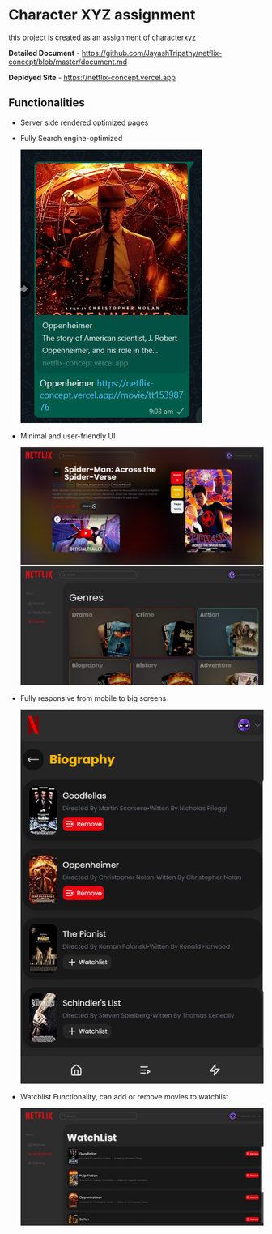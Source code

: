 # Character XYZ assignment

this project is created as an assignment of characterxyz

__Detailed Document__ - https://github.com/JayashTripathy/netflix-concept/blob/master/document.md

__Deployed Site__ - https://netflix-concept.vercel.app

## Functionalities 

- Server side rendered optimized pages
- Fully Search engine-optimized
  
   ![image](./public/readme/seo.png)

- Minimal and user-friendly UI 

  ![image](./public/readme/minimal-1.png)
    ![image](./public/readme/minimal-2.png)

- Fully responsive from mobile to big screens

  ![image](./public/readme/responsive.png)
  
- Watchlist Functionality, can add or remove movies to watchlist

  ![image](./public/readme/watchlist.png)




